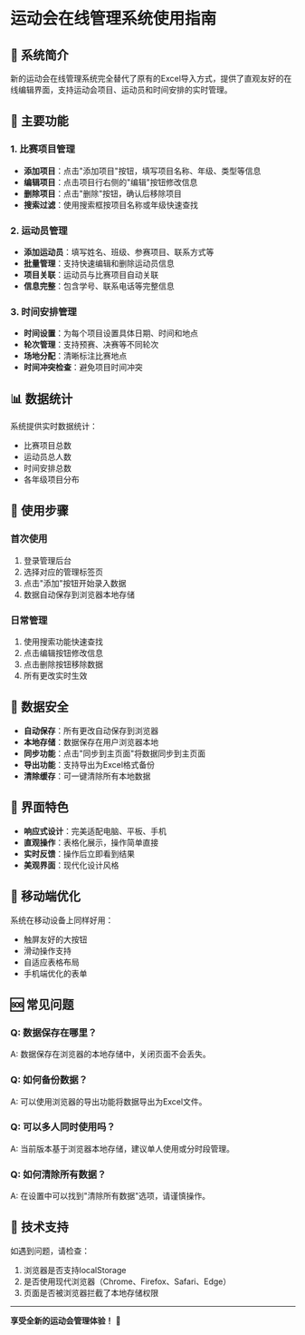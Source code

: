 # 运动会在线管理系统使用指南

## 🎯 系统简介

新的运动会在线管理系统完全替代了原有的Excel导入方式，提供了直观友好的在线编辑界面，支持运动会项目、运动员和时间安排的实时管理。

## 🚀 主要功能

### 1. 比赛项目管理
- **添加项目**：点击"添加项目"按钮，填写项目名称、年级、类型等信息
- **编辑项目**：点击项目行右侧的"编辑"按钮修改信息
- **删除项目**：点击"删除"按钮，确认后移除项目
- **搜索过滤**：使用搜索框按项目名称或年级快速查找

### 2. 运动员管理
- **添加运动员**：填写姓名、班级、参赛项目、联系方式等
- **批量管理**：支持快速编辑和删除运动员信息
- **项目关联**：运动员与比赛项目自动关联
- **信息完整**：包含学号、联系电话等完整信息

### 3. 时间安排管理
- **时间设置**：为每个项目设置具体日期、时间和地点
- **轮次管理**：支持预赛、决赛等不同轮次
- **场地分配**：清晰标注比赛地点
- **时间冲突检查**：避免项目时间冲突

## 📊 数据统计

系统提供实时数据统计：
- 比赛项目总数
- 运动员总人数
- 时间安排总数
- 各年级项目分布

## 🔧 使用步骤

### 首次使用
1. 登录管理后台
2. 选择对应的管理标签页
3. 点击"添加"按钮开始录入数据
4. 数据自动保存到浏览器本地存储

### 日常管理
1. 使用搜索功能快速查找
2. 点击编辑按钮修改信息
3. 点击删除按钮移除数据
4. 所有更改实时生效

## 💾 数据安全

- **自动保存**：所有更改自动保存到浏览器
- **本地存储**：数据保存在用户浏览器本地
- **同步功能**：点击"同步到主页面"将数据同步到主页面
- **导出功能**：支持导出为Excel格式备份
- **清除缓存**：可一键清除所有本地数据

## 🎯 界面特色

- **响应式设计**：完美适配电脑、平板、手机
- **直观操作**：表格化展示，操作简单直接
- **实时反馈**：操作后立即看到结果
- **美观界面**：现代化设计风格

## 📱 移动端优化

系统在移动设备上同样好用：
- 触屏友好的大按钮
- 滑动操作支持
- 自适应表格布局
- 手机端优化的表单

## 🆘 常见问题

### Q: 数据保存在哪里？
A: 数据保存在浏览器的本地存储中，关闭页面不会丢失。

### Q: 如何备份数据？
A: 可以使用浏览器的导出功能将数据导出为Excel文件。

### Q: 可以多人同时使用吗？
A: 当前版本基于浏览器本地存储，建议单人使用或分时段管理。

### Q: 如何清除所有数据？
A: 在设置中可以找到"清除所有数据"选项，请谨慎操作。

## 🔧 技术支持

如遇到问题，请检查：
1. 浏览器是否支持localStorage
2. 是否使用现代浏览器（Chrome、Firefox、Safari、Edge）
3. 页面是否被浏览器拦截了本地存储权限

---

**享受全新的运动会管理体验！** 🎉